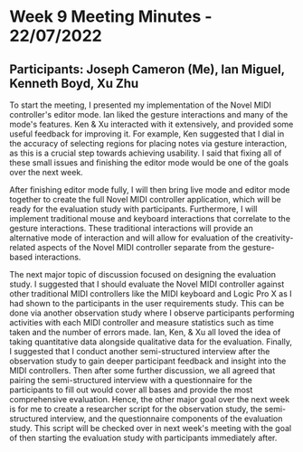 # Week 9 Meeting Minutes - 22/07/2022
## Participants: Joseph Cameron (Me), Ian Miguel, Kenneth Boyd, Xu Zhu

To start the meeting, I presented my implementation of the Novel MIDI controller's editor mode. Ian liked the gesture interactions and many of the mode's features. Ken & Xu interacted with it extensively, and provided some useful feedback for improving it. For example, Ken suggested that I dial in the accuracy of selecting regions for placing notes via gesture interaction, as this is a crucial step towards achieving usability. I said that fixing all of these small issues and finishing the editor mode would be one of the goals over the next week.

After finishing editor mode fully, I will then bring live mode and editor mode together to create the full Novel MIDI controller application, which will be ready for the evaluation study with participants. Furthermore, I will implement traditional mouse and keyboard interactions that correlate to the gesture interactions. These traditional interactions will provide an alternative mode of interaction and will allow for evaluation of the creativity-related aspects of the Novel MIDI controller separate from the gesture-based interactions.

The next major topic of discussion focused on designing the evaluation study. I suggested that I should evaluate the Novel MIDI controller against other traditional MIDI controllers like the MIDI keyboard and Logic Pro X as I had shown to the participants in the user requirements study. This can be done via another observation study where I observe participants performing activities with each MIDI controller and measure statistics such as time taken and the number of errors made. Ian, Ken, & Xu all loved the idea of taking quantitative data alongside qualitative data for the evaluation. Finally, I suggested that I conduct another semi-structured interview after the observation study to gain deeper participant feedback and insight into the MIDI controllers. Then after some further discussion, we all agreed that pairing the semi-structured interview with a questionnaire for the participants to fill out would cover all bases and provide the most comprehensive evaluation. Hence, the other major goal over the next week is for me to create a researcher script for the observation study, the semi-structured interview, and the questionnaire components of the evaluation study. This script will be checked over in next week's meeting with the goal of then starting the evaluation study with participants immediately after.